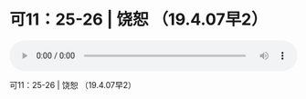 # 可11：25-26 | 饶恕 （19.4.07早2）

<audio style="width: 100%;" preload="false" controls controlslist="nodownload"><source src="//cdn.wechat.edu.pl/audio/mp3/old/27469.mp3" type="audio/mpeg">Your browser does not support the audio element.</audio>


<p>可11：25-26 | 饶恕 （19.4.07早2）</p>